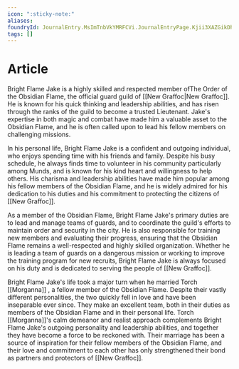 ```yaml
---
icon: ":sticky-note:"
aliases: 
foundryId: JournalEntry.MsImTnbVkYMRFCVi.JournalEntryPage.Kjii3XAZGikDhpSk
tags: []
---
```


# Article
Bright Flame Jake is a highly skilled and respected member ofThe Order of the Obsidian Flame, the official guard guild of [[New Graffoc|New Graffoc]]. He is known for his quick thinking and leadership abilities, and has risen through the ranks of the guild to become a trusted Lieutenant. Jake's expertise in both magic and combat have made him a valuable asset to the Obsidian Flame, and he is often called upon to lead his fellow members on challenging missions.

In his personal life, Bright Flame Jake is a confident and outgoing individual, who enjoys spending time with his friends and family. Despite his busy schedule, he always finds time to volunteer in his community particularly among Munds, and is known for his kind heart and willingness to help others. His charisma and leadership abilities have made him popular among his fellow members of the Obsidian Flame, and he is widely admired for his dedication to his duties and his commitment to protecting the citizens of [[New Graffoc]].

As a member of the Obsidian Flame, Bright Flame Jake's primary duties are to lead and manage teams of guards, and to coordinate the guild's efforts to maintain order and security in the city. He is also responsible for training new members and evaluating their progress, ensuring that the Obsidian Flame remains a well-respected and highly skilled organization. Whether he is leading a team of guards on a dangerous mission or working to improve the training program for new recruits, Bright Flame Jake is always focused on his duty and is dedicated to serving the people of [[New Graffoc]].

Bright Flame Jake's life took a major turn when he married Torch [[Morganna]] , a fellow member of the Obsidian Flame. Despite their vastly different personalities, the two quickly fell in love and have been inseparable ever since. They make an excellent team, both in their duties as members of the Obsidian Flame and in their personal life. Torch [[Morganna]]'s calm demeanor and realist approach complements Bright Flame Jake's outgoing personality and leadership abilities, and together they have become a force to be reckoned with. Their marriage has been a source of inspiration for their fellow members of the Obsidian Flame, and their love and commitment to each other has only strengthened their bond as partners and protectors of [[New Graffoc]].